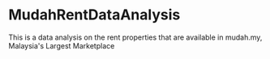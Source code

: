 # MudahRentDataAnalysis
This is a data analysis on the rent properties that are available in mudah.my, Malaysia's Largest Marketplace
